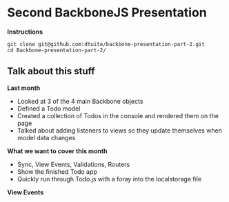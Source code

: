 # Second BackboneJS Presentation

**Instructions**  
```
git clone git@github.com:dtuite/backbone-presentation-part-2.git
cd Backbone-presentation-part-2/
```

## Talk about this stuff

**Last month**

 - Looked at 3 of the 4 main Backbone objects
 - Defined a Todo model
 - Created a collection of Todos in the console and rendered them on the page
 - Talked about adding listeners to views so they update themselves when
   model data changes

**What we want to cover this month**

  * Sync, View Events, Validations, Routers
  * Show the finished Todo app
  * Quickly run through Todo.js with a foray into the localstorage file

**View Events**  

